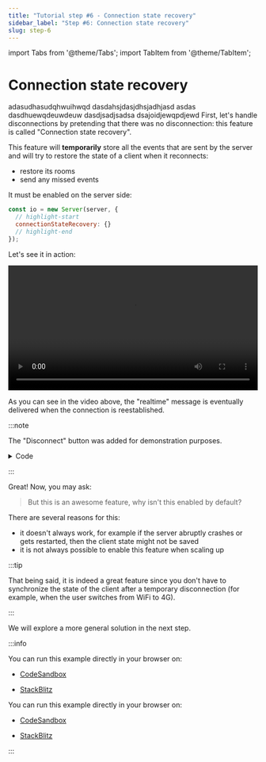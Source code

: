 ```yaml
---
title: "Tutorial step #6 - Connection state recovery"
sidebar_label: "Step #6: Connection state recovery"
slug: step-6
---
```


import Tabs from '@theme/Tabs';
import TabItem from '@theme/TabItem';

# Connection state recovery
adasudhasudqhwuihwqd  dasdahsjdasjdhsjadhjasd asdas dasdhuewqdeuwdeuw dasdjsadjsadsa dsajoidjewqpdjewd
First, let's handle disconnections by pretending that there was no disconnection: this feature is called "Connection state recovery". 

This feature will **temporarily** store all the events that are sent by the server and will try to restore the state of a client when it reconnects:

- restore its rooms
- send any missed events

It must be enabled on the server side:

```js title="index.js"
const io = new Server(server, {
  // highlight-start
  connectionStateRecovery: {}
  // highlight-end
});
```

Let's see it in action:

<video controls width="100%"><source src="/videos/tutorial/connection-state-recovery.mp4" /></video>

As you can see in the video above, the "realtime" message is eventually delivered when the connection is reestablished.

:::note

The "Disconnect" button was added for demonstration purposes.

<details className="changelog">
    <summary>Code</summary>

<Tabs groupId="syntax">
  <TabItem value="es6" label="ES6" default>

```html
<form id="form" action="">
  <input id="input" autocomplete="off" /><button>Send</button>
  // highlight-start
  <button id="toggle-btn">Disconnect</button>
  // highlight-end
</form>

<script>
  // highlight-start
  const toggleButton = document.getElementById('toggle-btn');

  toggleButton.addEventListener('click', (e) => {
    e.preventDefault();
    if (socket.connected) {
      toggleButton.innerText = 'Connect';
      socket.disconnect();
    } else {
      toggleButton.innerText = 'Disconnect';
      socket.connect();
    }
  });
  // highlight-end
</script>
```

  </TabItem>
  <TabItem value="es5" label="ES5">

```html
<form id="form" action="">
  <input id="input" autocomplete="off" /><button>Send</button>
  // highlight-start
  <button id="toggle-btn">Disconnect</button>
  // highlight-end
</form>

<script>
  // highlight-start
  var toggleButton = document.getElementById('toggle-btn');

  toggleButton.addEventListener('click', function(e) {
    e.preventDefault();
    if (socket.connected) {
      toggleButton.innerText = 'Connect';
      socket.disconnect();
    } else {
      toggleButton.innerText = 'Disconnect';
      socket.connect();
    }
  });
  // highlight-end
</script>
```

  </TabItem>
</Tabs>
</details>

:::

Great! Now, you may ask:

> But this is an awesome feature, why isn't this enabled by default?

There are several reasons for this:

- it doesn't always work, for example if the server abruptly crashes or gets restarted, then the client state might not be saved 
- it is not always possible to enable this feature when scaling up

:::tip

That being said, it is indeed a great feature since you don't have to synchronize the state of the client after a temporary disconnection (for example, when the user switches from WiFi to 4G).

:::

We will explore a more general solution in the next step.

:::info

<Tabs groupId="lang">
  <TabItem value="cjs" label="CommonJS" default attributes={{ className: 'display-none' }}>

You can run this example directly in your browser on:

- [CodeSandbox](https://codesandbox.io/p/sandbox/github/socketio/chat-example/tree/cjs/step6?file=index.js)
- [StackBlitz](https://stackblitz.com/github/socketio/chat-example/tree/cjs/step6?file=index.js)


  </TabItem>
  <TabItem value="mjs" label="ES modules" attributes={{ className: 'display-none' }}>

You can run this example directly in your browser on:

- [CodeSandbox](https://codesandbox.io/p/sandbox/github/socketio/chat-example/tree/esm/step6?file=index.js)
- [StackBlitz](https://stackblitz.com/github/socketio/chat-example/tree/esm/step6?file=index.js)


  </TabItem>
</Tabs>

:::
